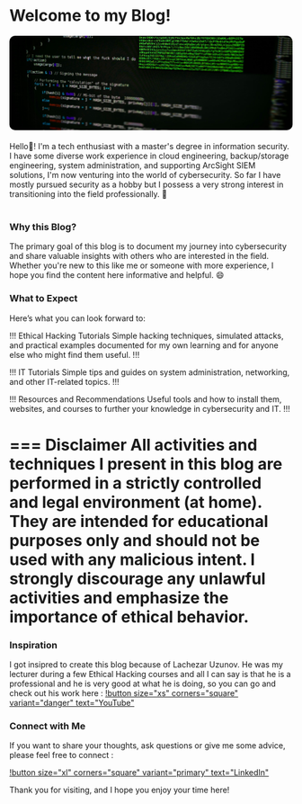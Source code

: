 # Welcome to my Blog!

<img src="/static/welcome.jpg" style="border-radius: 10px;"/>
<br/><br/> 
Hello👋! I'm a tech enthusiast with a master's degree in information security. I have some diverse work experience in cloud engineering, backup/storage engineering, system administration, and supporting ArcSight SIEM solutions, I'm now venturing into the world of cybersecurity. So far I have mostly pursued security as a hobby but I possess a very strong interest in transitioning into the field professionally. 👀
<br/><br/> 

### Why this Blog?
The primary goal of this blog is to document my journey into cybersecurity and share valuable insights with others who are interested in the field. Whether you're new to this like me or someone with more experience, I hope you find the content here informative and helpful. 😄



### What to Expect

Here’s what you can look forward to:

!!! Ethical Hacking Tutorials
Simple hacking techniques, simulated attacks, and practical examples documented for my own learning and for anyone else who might find them useful.
!!!

!!! IT Tutorials
Simple tips and guides on system administration, networking, and other IT-related topics. 
!!!

!!! Resources and Recommendations
Useful tools and how to install them, websites, and courses to further your knowledge in cybersecurity and IT.
!!!

=== Disclaimer
All activities and techniques I present in this blog are performed in a strictly controlled and legal environment (at home). They are intended for educational purposes only and should not be used with any malicious intent. I strongly discourage any unlawful activities and emphasize the importance of ethical behavior.
===

### Inspiration
I got insipred to create this blog because of Lachezar Uzunov. He was my lecturer during a few Ethical Hacking courses and all I can say is that he is a professional and he is very good at what he is doing, so you can go and check out his work here : [!button size="xs" corners="square" variant="danger" text="YouTube"](https://www.youtube.com/@Lsecqt)

### Connect with Me
If you want to share your thoughts, ask questions or give me some advice, please feel free to connect :

[!button size="xl" corners="square" variant="primary" text="LinkedIn"](https://www.linkedin.com/in/nikolay-ivanov-5818b5144) 

Thank you for visiting, and I hope you enjoy your time here!
